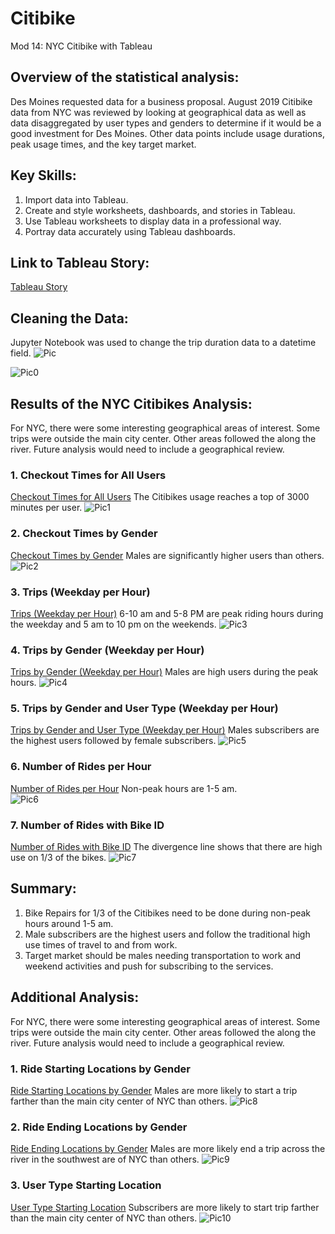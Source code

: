 # Citibike
Mod 14: NYC Citibike with Tableau

## Overview of the statistical analysis:
Des Moines requested data for a business proposal.  August 2019 Citibike data from NYC was reviewed by looking at geographical data as well as data disaggregated by user types and genders to determine if it would be a good investment for Des Moines.  Other data points include usage durations, peak usage times, and the key target market. 

## Key Skills: 
1. Import data into Tableau.
2. Create and style worksheets, dashboards, and stories in Tableau.
3. Use Tableau worksheets to display data in a professional way.
4. Portray data accurately using Tableau dashboards.

## Link to Tableau Story: 
[Tableau Story](https://public.tableau.com/profile/julie.pyle2236#!/vizhome/Mod_14_Challenge/Story1?publish=yes)

## Cleaning the Data:
Jupyter Notebook was used to change the trip duration data to a datetime field.
![Pic](https://github.com/Baylex/Citibike/blob/main/Challenge/images/before_transformation.PNG)

![Pic0](https://github.com/Baylex/Citibike/blob/main/Challenge/images/after_transformation.PNG)



## Results of the NYC Citibikes Analysis:
For NYC, there were some interesting geographical areas of interest.  Some trips were outside the main city center.  Other areas followed the along the river. Future analysis would need to include a geographical review.

### 1. Checkout Times for All Users
[Checkout Times for All Users](https://public.tableau.com/profile/julie.pyle2236#!/vizhome/Mod_14_Challenge/Users)
The Citibikes usage reaches a top of 3000 minutes per user.
![Pic1](https://github.com/Baylex/Citibike/blob/main/Challenge/images/0_User.PNG)

### 2. Checkout Times by Gender
[Checkout Times by Gender](https://public.tableau.com/profile/julie.pyle2236#!/vizhome/Mod_14_Challenge/Gender)
Males are significantly higher users than others. 
![Pic2](https://github.com/Baylex/Citibike/blob/main/Challenge/images/1_Gender.PNG)

### 3. Trips (Weekday per Hour)
[Trips (Weekday per Hour)](https://public.tableau.com/profile/julie.pyle2236#!/vizhome/Mod_14_Challenge/Trips)
6-10 am and 5-8 PM are peak riding hours during the weekday and 5 am to 10 pm on the weekends.
![Pic3](https://github.com/Baylex/Citibike/blob/main/Challenge/images/2_Trips.PNG)

### 4. Trips by Gender (Weekday per Hour)
[Trips by Gender (Weekday per Hour)](https://public.tableau.com/profile/julie.pyle2236#!/vizhome/Mod_14_Challenge/TripGender)
Males are high users during the peak hours. 
![Pic4](https://github.com/Baylex/Citibike/blob/main/Challenge/images/3_TripGender.PNG)

### 5. Trips by Gender and User Type (Weekday per Hour)
[Trips by Gender and User Type (Weekday per Hour)](https://public.tableau.com/profile/julie.pyle2236#!/vizhome/Mod_14_Challenge/UserType)
Males subscribers are the highest users followed by female subscribers. 
![Pic5](https://github.com/Baylex/Citibike/blob/main/Challenge/images/4_UserType.PNG)

### 6. Number of Rides per Hour
[Number of Rides per Hour](https://public.tableau.com/profile/julie.pyle2236#!/vizhome/Mod_14_Challenge/Rides)
Non-peak hours are 1-5 am.  
![Pic6](https://github.com/Baylex/Citibike/blob/main/Challenge/images/5_Rides.PNG)

### 7. Number of Rides with Bike ID
[Number of Rides with Bike ID](https://public.tableau.com/profile/julie.pyle2236#!/vizhome/Mod_14_Challenge/Repair)
The divergence line shows that there are high use on 1/3 of the bikes.
![Pic7](https://github.com/Baylex/Citibike/blob/main/Challenge/images/6_Repairs.PNG)

## Summary:

1. Bike Repairs for 1/3 of the Citibikes need to be done during non-peak hours around 1-5 am. 
2. Male subscribers are the highest users and follow the traditional high use times of travel to and from work.  
3. Target market should be males needing transportation to work and weekend activities and push for subscribing to the services. 

## Additional Analysis: 

For NYC, there were some interesting geographical areas of interest.  Some trips were outside the main city center.  Other areas followed the along the river. Future analysis would need to include a geographical review.

### 1. Ride Starting Locations by Gender
[Ride Starting Locations by Gender](https://public.tableau.com/profile/julie.pyle2236#!/vizhome/Mod_14_Challenge/Start)
Males are more likely to start a trip farther than the main city center of NYC than others. 
![Pic8](https://github.com/Baylex/Citibike/blob/main/Challenge/images/extra1.PNG)

### 2. Ride Ending Locations by Gender
[Ride Ending Locations by Gender](https://public.tableau.com/profile/julie.pyle2236#!/vizhome/Mod_14_Challenge/End)
Males are more likely end a trip across the river in the southwest are of NYC than others. 
![Pic9](https://github.com/Baylex/Citibike/blob/main/Challenge/images/extra2.PNG)

### 3. User Type Starting Location
[User Type Starting Location](https://public.tableau.com/profile/julie.pyle2236#!/vizhome/Mod_14_Challenge/UserTypeMap)
Subscribers are more likely to start trip farther than the main city center of NYC than others. 
![Pic10](https://github.com/Baylex/Citibike/blob/main/Challenge/images/extra3.PNG)
